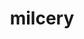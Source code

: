 ---
id: 868
title: milcery
types: [fairy]
image: https://raw.githubusercontent.com/PokeAPI/sprites/master/sprites/pokemon/868.png
---
